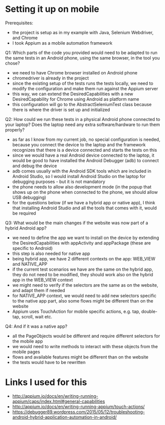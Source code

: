 # Setting it up on mobile

Prerequisites:
* the project is setup as in my example with Java, Selenium Webdriver, and Chrome
* I took Appium as a mobile automation framework 

Q1: Which parts of the code you provided would need to be adapted to run the same tests in an Android phone, using the same browser, in the tool you chose?

* we need to have Chrome browser installed on Android phone 
* chromedriver is already in the project
* since the existing setup of the tests runs the tests locally, we need to modify the configuration and make them run against the Appium server 
* this way, we can extend the DesiredCapabilities with a new DesiredCapability for Chrome using Android as platform name 
* this configuration will go to the AbstractSeleniumTest class because there is where the driver is set up and initialized 

Q2: How could we run these tests in a physical Android phone connected to your laptop? Does the laptop need any extra software/hardware to run them properly?

* as far as I know from my current job, no special configuration is needed, because you connect the device to the laptop and the framework recognizes that there is a device connected and starts the tests on this
* since we would have a real Android device connected to the laptop, it would be good to have installed the Android Debugger (adb) to connect and debug the device 
* adb comes usually with the Android SDK tools which are included in Android Studio, so I would install Android Studio on the laptop for debugging purposes - but it is not mandatory 
* the phone needs to allow also development mode (in the popup that shows up on the phone when connected to the phone, we should allow USB debugging) 
* for the questions below (if we have a hybrid app or native app), I think that installing Android Studio and all the tools that comes with it, would be required 

Q3: What would be the main changes if the website was now part of a hybrid Android app?

* we need to define the app we want to install on the device by extending the DesiredCapabilities with appActivity and appPackage (these are specific to Android) 
* this step is also needed for native app
* being hybrid app, we have 2 different contexts on the app: WEB_VIEW and NATIVE_APP 
* if the current test scenarios we have are the same on the hybrid app, they do not need to be modified, they should work also on the hybrid app in the WEB_VIEW context 
* we might need to verify if the selectors are the same as on the website, and adapt them if needed
* for NATIVE_APP context, we would need to add new selectors specific to the native app part, also some flows might be different than on the website 
* Appium uses TouchAction for mobile specific actions, e.g. tap, double-tap, scroll, wait etc.

Q4: And if it was a native app?

* all the PageObjects would be different and require different selectors for the mobile app 
* we would need to write methods to interact with these objects from the mobile pages 
* flows and available features might be different than on the website 
* the tests would have to be rewritten 

# Links I used for this

* http://appium.io/docs/en/writing-running-appium/caps/index.html#general-capabilities
* http://appium.io/docs/en/writing-running-appium/touch-actions/
* https://debugger89.wordpress.com/2015/05/12/troubleshooting-android-hybrid-application-automation-in-android/
